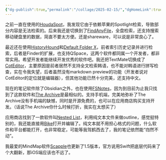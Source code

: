 ```yaml
---
{"dg-publish":true,"permalink":"/collage/2025-02-15/","dgHomeLink":true,"dgShowLocalGraph":true,"dgShowInlineTitle":true,"dgShowFileTree":true,"dgEnableSearch":true,"dgShowToc":true,"dgLinkPreview":true,"dgShowTags":true,"created":"2025-02-15T23:21:35.115+08:00"}
---
```



之前一直在使用的[HoudaSpot](https://www.houdah.com/houdahSpot/)，我发现它由于依赖苹果的Spotlight检索，导致部分内容是无法检索的。后来我还是切换到了[FindAnyFile](https://apps.tempel.org/FindAnyFile/index.php)，全盘检索，还支持搜索移动硬盘里的数据，简直不要太方便。还是shareware，可以说是非常良心了。

最近还在使用[HistoryHound](https://www.stclairsoft.com/HistoryHound/)和[Default Folder X](https://www.stclairsoft.com/DefaultFolderX/index.html)，前者索引历史记录并进行检索，后者是Finder的扩展，也支持QSpace，这两个软件都同属一个开发者，都非常实用。希望开发者能继续开发优秀的软件吧。我还把TextMate切换成了[CotEditor](https://apps.apple.com/cn/app/coteditor/id1024640650?mt=12)，主要原因是前者居然不支持全文检索韩语，也不能对韩语进行拼写检查，实在令我失望，后者虽然没有markdown preview的功能（开发者说对CotEditor的定位就是编辑器），但其他功能已然十分完美，还支持中文。

现在的笔记软件除了Obsidian之外，也在使用[FSNotes](https://fsnot.es/)，因为到目前为止我只找到了这款软件和[The Archive](https://zettelkasten.de/the-archive/)是最相似的。支持手机端，完美地弥补了The Archive没有手机端的缺憾，同时是开源免费的，也可以在应用商店购买支持开发。（话说The Archive你什么时候打折，我实在太想买了）

应用商店找到了一款软件叫[Nested List](https://apps.apple.com/cn/app/nested-list-outliner/id6738434530)，利用纯文本文件来做outline，感觉挺特别的，我还能直接用[Bike](https://www.hogbaysoftware.com/bike/)打开并编辑了。纯文本就不用担心格式的问题，什么软件和平台都能打开，也非常稳定，可能等我驾鹤西去了，我的笔记依然能“岿然不动”。

我最爱的MindMap软件[Scapple](https://www.literatureandlatte.com/scapple/overview)也更新了1.5版本，官方说用Swift把底层代码来了个大翻新，那iOS端应该也不远了。
